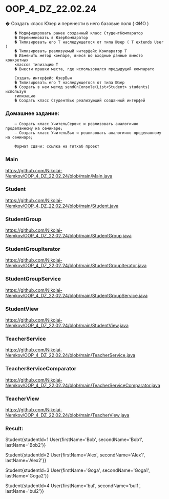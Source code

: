 # OOP_4_DZ_22.02.24

� Создать класс Юзер и перенести в него базовые поля ( ФИО )

        � Модифицировать ранее созданный класс СтудентКомпаратор
        � Переименовать в ЮзерКомпаратор
        � Типизировать его T наследующегося от типа Юзер ( T extends User )
        � Типизировать реализуемый интерфейс Компаратор T
        � Изменить метод компаре, внеся во входные данные вместо конкретных
        классов типизацию T
        � Внести правки места, где использовался предыдущий компарато

        Создать интерфейс ЮзерВью
        � Типизировать его T наследующегося от типа Юзер
        � Создать в нем метод sendOnConsole(List<Student> students) используя
        типизацию
        � Создать класс СтудентВью реализующий созданный интерфей

### Домашнее задание:
        — Создать класс УчительСервис и реализовать аналогично проделанному на семинаре;
        — Создать класс УчительВью и реализовать аналогично проделанному на семинаре;

        Формат сдачи: ссылка на гитхаб проект

### Main

https://github.com/Nikolai-Nemkov/OOP_4_DZ_22.02.24/blob/main/Main.java

### Student

https://github.com/Nikolai-Nemkov/OOP_4_DZ_22.02.24/blob/main/Student.java


### StudentGroup

https://github.com/Nikolai-Nemkov/OOP_4_DZ_22.02.24/blob/main/StudentGroup.java

### StudentGroupIterator

https://github.com/Nikolai-Nemkov/OOP_4_DZ_22.02.24/blob/main/StudentGroupIterator.java

### StudentGroupService

https://github.com/Nikolai-Nemkov/OOP_4_DZ_22.02.24/blob/main/StudentGroupService.java

### StudentView

https://github.com/Nikolai-Nemkov/OOP_4_DZ_22.02.24/blob/main/StudentView.java

### TeacherService

https://github.com/Nikolai-Nemkov/OOP_4_DZ_22.02.24/blob/main/TeacherService.java

### TeacherServiceComparator

https://github.com/Nikolai-Nemkov/OOP_4_DZ_22.02.24/blob/main/TeacherServiceComparator.java

### TeacherView

https://github.com/Nikolai-Nemkov/OOP_4_DZ_22.02.24/blob/main/TeacherView.java

### Result:

Student{studentId=1   User{firstName='Bob', secondName='Bob1', lastName='Bob2'}}

Student{studentId=2   User{firstName='Alex', secondName='Alex1', lastName='Alex2'}}

Student{studentId=3   User{firstName='Goga', secondName='Goga1', lastName='Goga2'}}

Student{studentId=4   User{firstName='bul', secondName='bul1', lastName='bul2'}}


       

       

       
